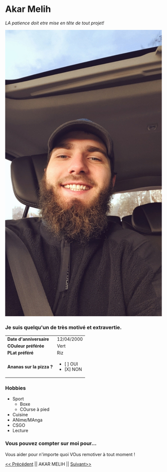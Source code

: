 # Akar Melih
*LA patience doit etre mise en tête de tout projet!*

![Akar Melih](/image/moi.jpg "Titre de l'image")

### Je suis quelqu'un de très motivé et extravertie.



|   |   |
|---|---|
|__Date d'anniversaire__    | 12/04/2000      |
| __COuleur préférée__      | Vert            |
| __PLat préféré__          | Riz             |
| __Ananas sur la pizza ?__ | <ul><li>[ ] OUI</li> <li>[X] NON </li></lu>|


### Hobbies

* Sport
    * Boxe
    * COurse à pied
* Cuisine   
* ANime/MAnga
* CSGO
* Lecture

### Vous pouvez compter sur moi pour...
Vous aider pour n'importe quoi
VOus remotiver à tout moment !



[<< Précédent][1] || AKAR MELIH || [Suivant>>][2]

[1]:https://github.com/VOOSsebastien/markdown-challenge
[2]:https://github.com/allaseau/markdown-challenge